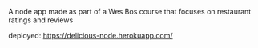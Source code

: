 A node app made as part of a Wes Bos course that focuses on restaurant ratings and reviews

deployed: https://delicious-node.herokuapp.com/
